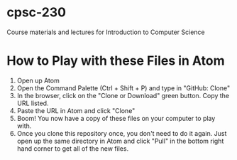 # cpsc-230
Course materials and lectures for Introduction to Computer Science

# How to Play with these Files in Atom
1. Open up Atom
2. Open the Command Palette (Ctrl + Shift + P) and type in "GitHub: Clone"
3. In the browser, click on the "Clone or Download" green button. Copy the URL listed.
4. Paste the URL in Atom and click "Clone"
5. Boom! You now have a copy of these files on your computer to play with.
6. Once you clone this repository once, you don't need to do it again. Just open up the same directory in Atom and click "Pull" in the bottom right hand corner to get all of the new files. 
